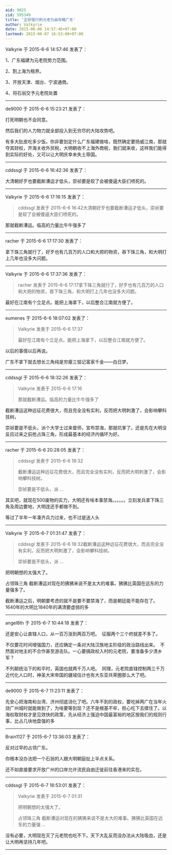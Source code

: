 ```yaml
---
aid: 9025
zid: 595349
title: '正好借行刺元老为由攻略广东'
author: Valkyrie
date: 2015-06-06 14:57:46+07:00
lastmod: 2015-06-07 16:53:00+07:00
---
```


Valkyrie 于 2015-6-6 14:57:46 发表了：

1、广东福建为元老院势力范围。

2、割上海为租界。

3、开放天津、烟台、宁波通商。

4、将石翁交予元老院处置

---------

de9000 于 2015-6-6 15:23:21 发表了：

打死明朝也不会同意。

然后我们的人力物力就全部投入到无穷尽的大陆攻势吧。

有多大肚皮吃多少饭。你非要划定什么广东福建做啥，既然确定要扬威江南，那就夺其财权，开海关收外贸税，大明朝收不上海外商税，我们就来收，这样我们能得到实际的好处，又可以让大明庆幸未失土辱国。

---------

cddssgl 于 2015-6-6 16:42:36 发表了：

大清朝好歹也要截断漕运才低头，崇祯要是软了会被傻逼大臣们喷死的。

---------

Valkyrie 于 2015-6-6 17:16:15 发表了：

> cddssgl 发表于 2015-6-6 16:42大清朝好歹也要截断漕运才低头，崇祯要是软了会被傻逼大臣们喷死的。



那就截断漕运。临高的力量比牛牛强多了

---------

racher 于 2015-6-6 17:17:30 发表了：

拿下珠三角就行了，好歹也有几百万的人口和大把的物资，吞下珠三角，和大明打上几年也没多大问题。

---------

Valkyrie 于 2015-6-6 17:37:36 发表了：

> racher 发表于 2015-6-6 17:17拿下珠三角就行了，好歹也有几百万的人口和大把的物资，吞下珠三角，和大明打上几年也没多大问题。



最好在江南有个立足点。能把上海拿下，以后整合江南就方便了。

---------

eumenes 于 2015-6-6 18:07:02 发表了：

> Valkyrie 发表于 2015-6-6 17:37
> 
> 最好在江南有个立足点。能把上海拿下，以后整合江南就方便了。



以后的事情以后再说。

广东不拿下就去想长三角纯是穷瘪三惦记富家千金——白日梦。

---------

cddssgl 于 2015-6-6 18:32:26 发表了：

> Valkyrie 发表于 2015-6-6 17:16
> 
> 那就截断漕运。临高的力量比牛牛强多了



截断漕运这种远征花费很大，而且完全没有实利，反而把大明刺激了，会影响攀科技树。

崇祯要是不低头，派个大学士过来督师，宣布禁海，那就坑爹了。还是先在大明没反应过来之前抢占珠三角，形成最基本的经济内循环为好。

---------

racher 于 2015-6-6 20:28:05 发表了：

> cddssgl 发表于 2015-6-6 18:32
> 
> 截断漕运这种远征花费很大，而且完全没有实利，反而把大明刺激了，会影响攀科技树。
> 
> 崇祯要是不低头，派 ...



其实吧，就现在500废物的实力，大明还有啥本事禁海。。。。。。立刻发兵拿下珠三角及周边要地，大明连还手都做不到。

等过了半年一年凑齐兵力过来，也不过是送人头

---------

Valkyrie 于 2015-6-7 01:31:47 发表了：

> cddssgl 发表于 2015-6-6 18:32截断漕运这种远征花费很大，而且完全没有实利，反而把大明刺激了，会影响攀科技树。
> 
> 崇祯要是不低头，派 ...



把明朝想的太强大了。

占领珠三角 截断漕运对现在的狒狒来说不是太大的难事。狒狒比英国在远东的力量强多了。

截断漕运之后，明朝要考虑的就不是要不要禁海了，而是朝廷能不能存在了。1640年的大明比1840年的满清要虚弱的多

---------

angel8th 于 2015-6-7 10:44:18 发表了：

还是安心让直辖人口，从一百万涨到两百万吧。  征服两个三个府就差不多了。

不仅要花时间增强国力，还应确定一条对大陆汉族地主阶级的政治路线出来。  不然面对地主的不合作甚至游击队。一心要搞政权入村的元老院，要准备多少清乡军？

不列颠统治下的和平时，英国也就两千万人吧。  同理，元老院直辖控制两三千万近代化人口时，神圣大宋帝国的疆域估计也有大东亚共荣圈那么大了吧。

---------

de9000 于 2015-6-7 11:23:11 发表了：

先安心把海南和台湾、济州彻底消化了吧。六年不到的政权，要吃掉两广在当年火烧广州城时就能做到了，为啥要等到现？还不是根基不牢，担心吃下去撑住了。以海权取财权才是见效快的政策，先从经济上强迫中国最富裕的地区按我们的规则行事，比占几块地盘强的多

---------

Brain1127 于 2015-6-7 13:36:03 发表了：

反对过早的占领广东。

你根本没办法把一个石翁的人跟大明朝庭扯上半点关系。

还不如直接要求开放广州的口岸允许流民自由迁徙前往香港来的实在。

---------

cddssgl 于 2015-6-7 16:53:01 发表了：

> Valkyrie 发表于 2015-6-7 01:31
> 
> 把明朝想的太强大了。
> 
> 占领珠三角 截断漕运对现在的狒狒来说不是太大的难事。狒狒比英国在远东的力量强 ...



没有必要，大明现在灭了元老院也吃不下。天下大乱反而没办法从大陆吸血，还是让大明再坚持几年吧。

---------

